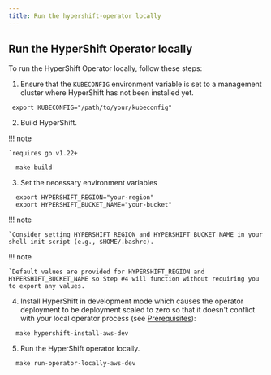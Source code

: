 ```yaml
---
title: Run the hypershift-operator locally
---
```


## Run the HyperShift Operator locally

To run the HyperShift Operator locally, follow these steps:

1. Ensure that the `KUBECONFIG` environment variable is set to a management cluster where HyperShift has not been installed yet.

  ```shell linenums="1"
   export KUBECONFIG="/path/to/your/kubeconfig"
  ```

2. Build HyperShift.

!!! note     
 
    `requires go v1.22+

```shell linenums="1"
  make build
```

3. Set the necessary environment variables

  ```shell linenums="1"
    export HYPERSHIFT_REGION="your-region"
    export HYPERSHIFT_BUCKET_NAME="your-bucket"
  ```

!!! note 

    `Consider setting HYPERSHIFT_REGION and HYPERSHIFT_BUCKET_NAME in your shell init script (e.g., $HOME/.bashrc).

!!! note 

    `Default values are provided for HYPERSHIFT_REGION and HYPERSHIFT_BUCKET_NAME so Step #4 will function without requiring you to export any values.

4. Install HyperShift in development mode which causes the operator deployment to be deployment scaled to zero so that it doesn't conflict with your local operator process (see [Prerequisites](../getting-started.md#prerequisites)):
  
```shell linenums="1"
  make hypershift-install-aws-dev
```

5. Run the HyperShift operator locally.

```shell linenums="1"
  make run-operator-locally-aws-dev
```

